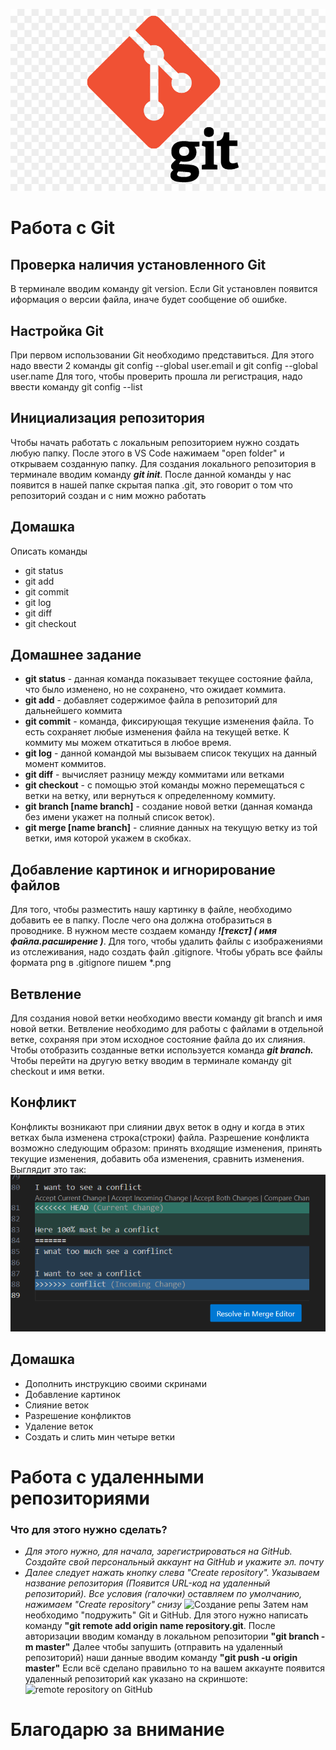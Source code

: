 ![тут должен быть логотип](gitlogo.jpg)
# Работа с Git
## Проверка наличия установленного Git

В терминале вводим команду git version. Если Git установлен появится иформация о версии файла, иначе будет сообщение об ошибке.

## Настройка Git
При первом использовании Git необходимо представиться. Для этого надо ввести 2 команды git config --global user.email и git config --global user.name
Для того, чтобы проверить прошла ли регистрация, надо ввести команду git config --list
## Инициализация репозитория
Чтобы начать работать с локальным репозиторием нужно создать любую папку. После этого в VS Сode нажимаем "open folder" и открываем созданную папку.
Для создания локального репозитория в терминале вводим команду *__git init__*. 
После данной команды у нас появится в нашей папке скрытая папка .git, это говорит о том что репозиторий создан и с ним можно работать

## Домашка
Описать команды
* git status
* git add
* git commit
* git log
* git diff
* git checkout

## Домашнее задание

* __git status__ - данная команда показывает текущее состояние файла, что было изменено, но не сохранено, что ожидает коммита.
* __git add__ - добавляет содержимое файла в репозиторий для дальнейшего коммита
* __git commit__ - команда, фиксирующая текущие изменения файла. То есть сохраняет любые изменения файла на текущей ветке. К коммиту мы можем откатиться в любое время.
* __git log__ - данной командой мы вызываем список текущих на данный момент коммитов.
* __git diff__ - вычисляет разницу между коммитами или ветками
* __git checkout__ - c помощью этой команды можно перемещаться с ветки на ветку, или вернуться к определенному коммиту.
* __git branch [name branch]__ - создание новой ветки (данная команда без имени укажет на полный список веток).
* __git merge [name branch]__ - слияние данных на текущую ветку из той ветки, имя которой укажем в скобках. 



## Добавление картинок и игнорирование файлов
Для того, чтобы разместить нашу картинку в файле, необходимо добавить ее в папку. После чего она должна отобразиться в проводнике. В нужном месте создаем команду __*![текст] ( имя файла.расширение )*__.
Для того, чтобы удалить файлы с изображениями из отслеживания, надо создать файл .gitignore.
Чтобы убрать все файлы формата png в .gitignore пишем *.png

## Ветвление
Для создания новой ветки необходимо ввести команду git branch и имя новой ветки. Ветвление необходимо для работы с файлами в отдельной ветке, сохраняя при этом исходное состояние файла до их слияния. Чтобы отобразить созданные ветки используется команда __*git branch.*__ Чтобы перейти на другую ветку вводим в терминале команду git checkout и имя ветки.
## Конфликт
Конфликты возникают при слиянии двух веток в одну и когда в этих ветках была изменена строка(строки) файла. Разрешение конфликта возможно следующим образом: принять входящие изменения, принять текущие изменения, добавить оба изменения, сравнить изменения. Выглядит это так:
![conflict.jpg](conflict.png)
## Домашка 
* Дополнить инструкцию своими скринами 
* Добавление картинок
* Слияние веток
* Разрешение конфликтов
* Удаление веток
* Создать и слить мин четыре ветки

# Работа с удаленными репозиториями
### Что для этого нужно сделать?
* *Для этого нужно, для начала, зарегистрироваться на GitHub. Создайте свой персональный аккаунт на GitHub и укажите эл. почту*
* *Далее следует нажать кнопку слева "Create repository". Указываем название репозитория (Появится URL-код на удаленный репозиторий). Все условия (галочки) оставляем по умолчанию, нажимаем "Create repository" снизу*
![Создание репы](create_rep.png)
Затем нам необходимо "подружить" Git и GitHub. Для этого нужно написать команду **"git remote add origin name repository.git**. 
После авторизации вводим команду в локальном репозитории **"git branch -m master"**
Далее чтобы запушить (отправить на удаленный репозиторий) наши данные вводим команду **"git push -u origin master"**
Если всё сделано правильно то на вашем аккаунте появится удаленный репозиторий как указано на скриншоте:
![remote repository on GitHub](remote.png)

# __Благодарю за внимание__
